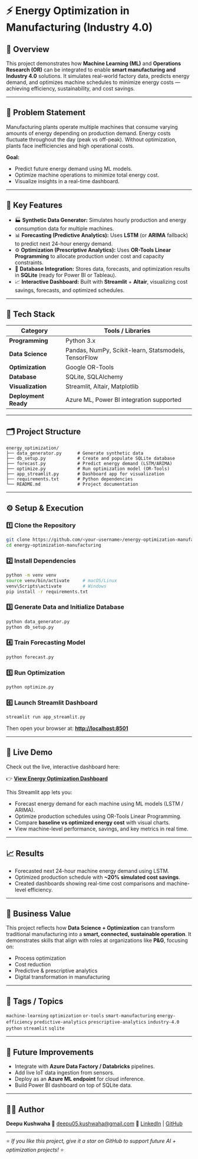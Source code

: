 # ⚡ Energy Optimization in Manufacturing (Industry 4.0)

## 📖 Overview

This project demonstrates how **Machine Learning (ML)** and **Operations Research (OR)** can be integrated to enable **smart manufacturing and Industry 4.0** solutions. It simulates real-world factory data, predicts energy demand, and optimizes machine schedules to minimize energy costs — achieving efficiency, sustainability, and cost savings.

---

## 🧠 Problem Statement

Manufacturing plants operate multiple machines that consume varying amounts of energy depending on production demand. Energy costs fluctuate throughout the day (peak vs off-peak). Without optimization, plants face inefficiencies and high operational costs.

**Goal:**

* Predict future energy demand using ML models.
* Optimize machine operations to minimize total energy cost.
* Visualize insights in a real-time dashboard.

---

## 🚀 Key Features

* 🏭 **Synthetic Data Generator:** Simulates hourly production and energy consumption data for multiple machines.
* 📊 **Forecasting (Predictive Analytics):** Uses **LSTM** (or **ARIMA** fallback) to predict next 24-hour energy demand.
* ⚙️ **Optimization (Prescriptive Analytics):** Uses **OR-Tools Linear Programming** to allocate production under cost and capacity constraints.
* 💾 **Database Integration:** Stores data, forecasts, and optimization results in **SQLite** (ready for Power BI or Tableau).
* 📈 **Interactive Dashboard:** Built with **Streamlit** + **Altair**, visualizing cost savings, forecasts, and optimized schedules.

---

## 🧰 Tech Stack

| Category             | Tools / Libraries                                    |
| -------------------- | ---------------------------------------------------- |
| **Programming**      | Python 3.x                                           |
| **Data Science**     | Pandas, NumPy, Scikit-learn, Statsmodels, TensorFlow |
| **Optimization**     | Google OR-Tools                                      |
| **Database**         | SQLite, SQLAlchemy                                   |
| **Visualization**    | Streamlit, Altair, Matplotlib                        |
| **Deployment Ready** | Azure ML, Power BI integration supported             |

---

## 🗂 Project Structure

```
energy_optimization/
├── data_generator.py      # Generate synthetic data
├── db_setup.py            # Create and populate SQLite database
├── forecast.py            # Predict energy demand (LSTM/ARIMA)
├── optimize.py            # Run optimization model (OR-Tools)
├── app_streamlit.py       # Dashboard app for visualization
├── requirements.txt       # Python dependencies
└── README.md              # Project documentation
```

---

## ⚙️ Setup & Execution

### 1️⃣ Clone the Repository

```bash
git clone https://github.com/<your-username>/energy-optimization-manufacturing.git
cd energy-optimization-manufacturing
```

### 2️⃣ Install Dependencies

```bash
python -m venv venv
source venv/bin/activate     # macOS/Linux
venv\Scripts\activate        # Windows
pip install -r requirements.txt
```

### 3️⃣ Generate Data and Initialize Database

```bash
python data_generator.py
python db_setup.py
```

### 4️⃣ Train Forecasting Model

```bash
python forecast.py
```

### 5️⃣ Run Optimization

```bash
python optimize.py
```

### 6️⃣ Launch Streamlit Dashboard

```bash
streamlit run app_streamlit.py
```

Then open your browser at: **[http://localhost:8501](http://localhost:8501)**

---

## 🚀 Live Demo

Check out the live, interactive dashboard here:

👉 **[View Energy Optimization Dashboard](https://predictive-prescriptive-analytics-4djxxxtil5mmhbqbplwp3q.streamlit.app/)**

This Streamlit app lets you:

* Forecast energy demand for each machine using ML models (LSTM / ARIMA).
* Optimize production schedules using OR-Tools Linear Programming.
* Compare **baseline vs optimized energy cost** with visual charts.
* View machine-level performance, savings, and key metrics in real time.

---

## 📈 Results

* Forecasted next 24-hour machine energy demand using LSTM.
* Optimized production schedule with **~20% simulated cost savings**.
* Created dashboards showing real-time cost comparisons and machine-level efficiency.

---

## 🏢 Business Value

This project reflects how **Data Science + Optimization** can transform traditional manufacturing into a **smart, connected, sustainable operation**.
It demonstrates skills that align with roles at organizations like **P&G**, focusing on:

* Process optimization
* Cost reduction
* Predictive & prescriptive analytics
* Digital transformation in manufacturing

---

## 🔖 Tags / Topics

`machine-learning` `optimization` `or-tools` `smart-manufacturing`
`energy-efficiency` `predictive-analytics` `prescriptive-analytics`
`industry-4.0` `python` `streamlit` `sqlite`

---

## 🧩 Future Improvements

* Integrate with **Azure Data Factory / Databricks** pipelines.
* Add live IoT data ingestion from sensors.
* Deploy as an **Azure ML endpoint** for cloud inference.
* Build Power BI dashboard on top of SQLite data.

---

## 👨‍💻 Author

**Deepu Kushwaha**
📧 [deepu05.kushwaha@gmail.com](mailto:deepu05.kushwaha@gmail.com)
🔗 [LinkedIn](https://linkedin.com/in/deepukushwaha) | [GitHub](https://github.com/dk-ml-dev)

---

⭐ *If you like this project, give it a star on GitHub to support future AI + optimization projects!* ⭐
